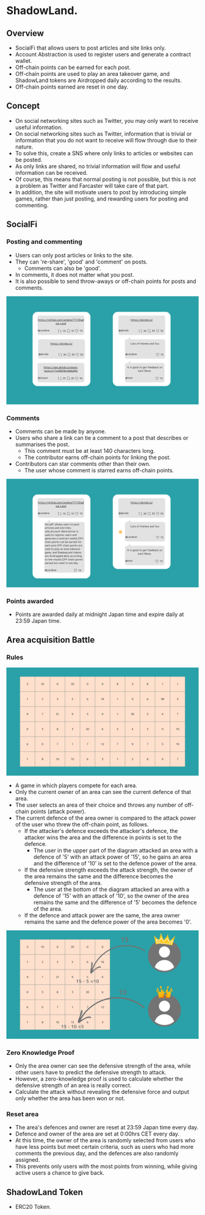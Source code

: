# ShadowLand.

## Overview

- SocialFi that allows users to post articles and site links only.
- Account Abstraction is used to register users and generate a contract wallet.
- Off-chain points can be earned for each post.
- Off-chain points are used to play an area takeover game, and ShadowLand tokens are Airdropped daily according to the results.
- Off-chain points earned are reset in one day.

## Concept

- On social networking sites such as Twitter, you may only want to receive useful information.
- On social networking sites such as Twitter, information that is trivial or information that you do not want to receive will flow through due to their nature.
- To solve this, create a SNS where only links to articles or websites can be posted.
- As only links are shared, no trivial information will flow and useful information can be received.
- Of course, this means that normal posting is not possible, but this is not a problem as Twitter and Farcaster will take care of that part.
- In addition, the site will motivate users to post by introducing simple games, rather than just posting, and rewarding users for posting and commenting.

## SocialFi

### Posting and commenting

- Users can only post articles or links to the site.
- They can 're-share', 'good' and 'comment' on posts.
  - Comments can also be 'good'.
- In comments, it does not matter what you post.
- It is also possible to send throw-aways or off-chain points for posts and comments.

![post and comment](./assets/post.png)

### Comments

- Comments can be made by anyone.
- Users who share a link can tie a comment to a post that describes or summarises the post.
  - This comment must be at least 140 characters long.
  - The contributor earns off-chain points for linking the post.
- Contributors can star comments other than their own.
  - The user whose comment is starred earns off-chain points.

![comment](./assets/comment.png)

### Points awarded

- Points are awarded daily at midnight Japan time and expire daily at 23:59 Japan time.

## Area acquisition Battle

### Rules

![area](./assets/area.png)

- A game in which players compete for each area.
- Only the current owner of an area can see the current defence of that area.
- The user selects an area of their choice and throws any number of off-chain points (attack power).
- The current defence of the area owner is compared to the attack power of the user who threw the off-chain point, as follows.
  - If the attacker's defence exceeds the attacker's defence, the attacker wins the area and the difference in points is set to the defence.
    - The user in the upper part of the diagram attacked an area with a defence of '5' with an attack power of '15', so he gains an area and the difference of '10' is set to the defence power of the area.
  - If the defensive strength exceeds the attack strength, the owner of the area remains the same and the difference becomes the defensive strength of the area.
    - The user at the bottom of the diagram attacked an area with a defence of '15' with an attack of '10', so the owner of the area remains the same and the difference of '5' becomes the defence of the area.
  - If the defence and attack power are the same, the area owner remains the same and the defence power of the area becomes '0'.

![battle](./assets/battle.png)

### Zero Knowledge Proof

- Only the area owner can see the defensive strength of the area, while other users have to predict the defensive strength to attack.
- However, a zero-knowledge proof is used to calculate whether the defensive strength of an area is really correct.
- Calculate the attack without revealing the defensive force and output only whether the area has been won or not.

### Reset area

- The area's defences and owner are reset at 23:59 Japan time every day.
- Defence and owner of the area are set at 0:00hrs CET every day.
- At this time, the owner of the area is randomly selected from users who have less points but meet certain criteria, such as users who had more comments the previous day, and the defences are also randomly assigned.
- This prevents only users with the most points from winning, while giving active users a chance to give back.

## ShadowLand Token

- ERC20 Token.
